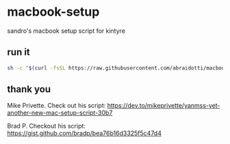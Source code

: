 # macbook-setup

sandro's macbook setup script for kintyre

## run it

```bash
sh -c "$(curl -fsSL https://raw.githubusercontent.com/abraidotti/macbook-setup/master/setup.sh)"
```

## thank you

Mike Privette. Check out his script: <https://dev.to/mikeprivette/yanmss-yet-another-new-mac-setup-script-30b7>

Brad P. Checkout his script: <https://gist.github.com/bradp/bea76b16d3325f5c47d4>
